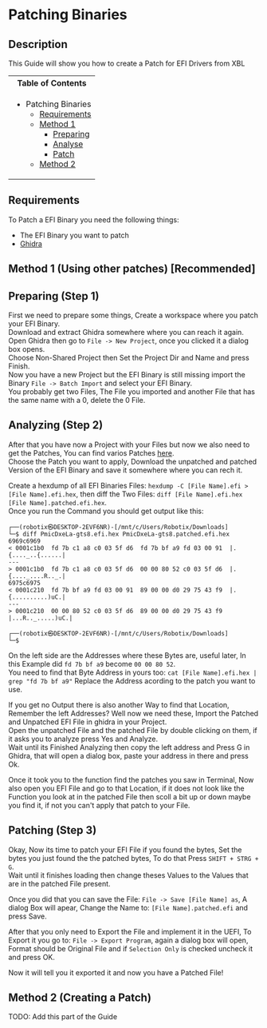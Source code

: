 # Patching Binaries

## Description

This Guide will show you how to create a Patch for EFI Drivers from XBL

<table>
<tr><th>Table of Contents</th></th>
<tr><td>
  
- Patching Binaries
    - [Requirements](#requirements)
    - [Method 1](#requirements)
       - [Preparing](#preparing-step-1)
       - [Analyse](#analyzing-step-2)
       - [Patch](#patching-step-3)
    - [Method 2](#method-2-creating-a-patch)

</td></tr> </table>

## Requirements

To Patch a EFI Binary you need the following things:

- The EFI Binary you want to patch
- [Ghidra](https://github.com/NationalSecurityAgency/ghidra/releases/latest)

## Method 1 (Using other patches) [Recommended]

## Preparing (Step 1)

First we need to prepare some things, Create a workspace where you patch your EFI Binary. <br />
Download and extract Ghidra somewhere where you can reach it again. <br />
Open Ghidra then go to `File -> New Project`, once you clicked it a dialog box opens. <br />
Choose Non-Shared Project then Set the Project Dir and Name and press Finish. <br />
Now you have a new Project but the EFI Binary is still missing import the Binary `File -> Batch Import` and select your EFI Binary. <br />
You probably get two Files, The File you imported and another File that has the same name with a 0, delete the 0 File.

## Analyzing (Step 2)

After that you have now a Project with your Files but now we also need to get the Patches, You can find varios Patches [here](https://github.com/Robotix22/Device-Binaries). <br />
Choose the Patch you want to apply, Download the unpatched and patched Version of the EFI Binary and save it somewhere where you can rech it. <br />

Create a hexdump of all EFI Binaries Files: `hexdump -C [File Name].efi > [File Name].efi.hex`, then diff the Two Files: `diff [File Name].efi.hex [File Name].patched.efi.hex`. <br />
Once you run the Command you should get output like this:
```
┌──(robotix㉿DESKTOP-2EVF6NR)-[/mnt/c/Users/Robotix/Downloads]
└─$ diff PmicDxeLa-gts8.efi.hex PmicDxeLa-gts8.patched.efi.hex
6969c6969
< 0001c1b0  fd 7b c1 a8 c0 03 5f d6  fd 7b bf a9 fd 03 00 91  |.{...._..{......|
---
> 0001c1b0  fd 7b c1 a8 c0 03 5f d6  00 00 80 52 c0 03 5f d6  |.{...._....R.._.|
6975c6975
< 0001c210  fd 7b bf a9 fd 03 00 91  89 00 00 d0 29 75 43 f9  |.{..........)uC.|
---
> 0001c210  00 00 80 52 c0 03 5f d6  89 00 00 d0 29 75 43 f9  |...R.._.....)uC.|

┌──(robotix㉿DESKTOP-2EVF6NR)-[/mnt/c/Users/Robotix/Downloads]
└─$
```
On the left side are the Addresses where these Bytes are, useful later, In this Example did `fd 7b bf a9` become `00 00 80 52`. <br />
You need to find that Byte Address in yours too: `cat [File Name].efi.hex | grep "fd 7b bf a9"` Replace the Address acording to the patch you want to use. <br />

If you get no Output there is also another Way to find that Location, Remember the left Addresses? Well now we need these, Import the Patched and Unpatched EFI File in ghidra in your Project. <br />
Open the unpatched File and the patched File by double clicking on them, if it asks you to analyze press Yes and Analyze. <br />
Wait until its Finished Analyzing then copy the left address and Press G in Ghidra, that will open a dialog box, paste your address in there and press Ok. <br />

Once it took you to the function find the patches you saw in Terminal, Now also open you EFI File and go to that Location, if it does not look like the Function you look at in the patched File then scoll a bit up or down maybe you find it, if not you can't apply that patch to your File. <br />

## Patching (Step 3)

Okay, Now its time to patch your EFI File if you found the bytes, Set the bytes you just found the the patched bytes, To do that Press `SHIFT + STRG + G`. <br />
Wait until it finishes loading then change theses Values to the Values that are in the patched File present. <br />

Once you did that you can save the File: `File -> Save [File Name] as`, A dialog Box will apear, Change the Name to: `[File Name].patched.efi` and press Save. <br />

After that you only need to Export the File and implement it in the UEFI, To Export it you go to: `File -> Export Program`, again a dialog box will open, Format should be Original File and if `Selection Only` is checked uncheck it and press OK. <br />

Now it will tell you it exported it and now you have a Patched File!

## Method 2 (Creating a Patch)

TODO: Add this part of the Guide
